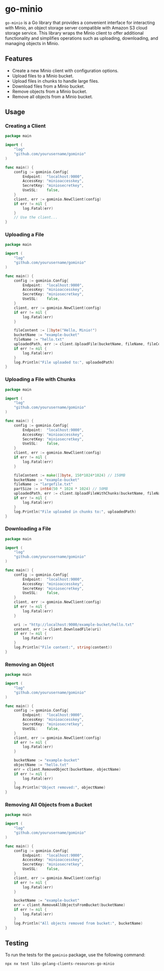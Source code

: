 # go-minio

`go-minio` is a Go library that provides a convenient interface for interacting with Minio, an object storage server compatible with Amazon S3 cloud storage service. This library wraps the Minio client to offer additional functionality and simplifies operations such as uploading, downloading, and managing objects in Minio.

## Features

- Create a new Minio client with configuration options.
- Upload files to a Minio bucket.
- Upload files in chunks to handle large files.
- Download files from a Minio bucket.
- Remove objects from a Minio bucket.
- Remove all objects from a Minio bucket.

## Usage

### Creating a Client

```go
package main

import (
    "log"
    "github.com/yourusername/gominio"
)

func main() {
    config := gominio.Config{
        Endpoint:  "localhost:9000",
        AccessKey: "minioaccesskey",
        SecretKey: "miniosecretkey",
        UseSSL:    false,
    }
    client, err := gominio.NewClient(config)
    if err != nil {
        log.Fatal(err)
    }
    // Use the client...
}
```

### Uploading a File

```go
package main

import (
    "log"
    "github.com/yourusername/gominio"
)

func main() {
    config := gominio.Config{
        Endpoint:  "localhost:9000",
        AccessKey: "minioaccesskey",
        SecretKey: "miniosecretkey",
        UseSSL:    false,
    }
    client, err := gominio.NewClient(config)
    if err != nil {
        log.Fatal(err)
    }

    fileContent := []byte("Hello, Minio!")
    bucketName := "example-bucket"
    fileName := "hello.txt"
    uploadedPath, err := client.UploadFile(bucketName, fileName, fileContent)
    if err != nil {
        log.Fatal(err)
    }
    log.Println("File uploaded to:", uploadedPath)
}
```

### Uploading a File with Chunks

```go
package main

import (
    "log"
    "github.com/yourusername/gominio"
)

func main() {
    config := gominio.Config{
        Endpoint:  "localhost:9000",
        AccessKey: "minioaccesskey",
        SecretKey: "miniosecretkey",
        UseSSL:    false,
    }
    client, err := gominio.NewClient(config)
    if err != nil {
        log.Fatal(err)
    }

    fileContent := make([]byte, 150*1024*1024) // 150MB
    bucketName := "example-bucket"
    fileName := "largefile.txt"
    partSize := int64(50 * 1024 * 1024) // 50MB
    uploadedPath, err := client.UploadFileWithChunks(bucketName, fileName, fileContent, partSize)
    if err != nil {
        log.Fatal(err)
    }
    log.Println("File uploaded in chunks to:", uploadedPath)
}
```

### Downloading a File

```go
package main

import (
    "log"
    "github.com/yourusername/gominio"
)

func main() {
    config := gominio.Config{
        Endpoint:  "localhost:9000",
        AccessKey: "minioaccesskey",
        SecretKey: "miniosecretkey",
        UseSSL:    false,
    }
    client, err := gominio.NewClient(config)
    if err != nil {
        log.Fatal(err)
    }

    uri := "http://localhost:9000/example-bucket/hello.txt"
    content, err := client.DownloadFile(uri)
    if err != nil {
        log.Fatal(err)
    }
    log.Println("File content:", string(content))
}
```

### Removing an Object

```go
package main

import (
    "log"
    "github.com/yourusername/gominio"
)

func main() {
    config := gominio.Config{
        Endpoint:  "localhost:9000",
        AccessKey: "minioaccesskey",
        SecretKey: "miniosecretkey",
        UseSSL:    false,
    }
    client, err := gominio.NewClient(config)
    if err != nil {
        log.Fatal(err)
    }

    bucketName := "example-bucket"
    objectName := "hello.txt"
    err = client.RemoveObject(bucketName, objectName)
    if err != nil {
        log.Fatal(err)
    }
    log.Println("Object removed:", objectName)
}
```

### Removing All Objects from a Bucket

```go
package main

import (
    "log"
    "github.com/yourusername/gominio"
)

func main() {
    config := gominio.Config{
        Endpoint:  "localhost:9000",
        AccessKey: "minioaccesskey",
        SecretKey: "miniosecretkey",
        UseSSL:    false,
    }
    client, err := gominio.NewClient(config)
    if err != nil {
        log.Fatal(err)
    }

    bucketName := "example-bucket"
    err = client.RemoveAllObjectsFromBucket(bucketName)
    if err != nil {
        log.Fatal(err)
    }
    log.Println("All objects removed from bucket:", bucketName)
}
```

## Testing

To run the tests for the `gominio` package, use the following command:

```sh
npx nx test libs-golang-clients-resources-go-minio
```
